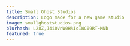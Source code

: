 ```yaml
---
title: Small Ghost Studios
description: Logo made for a new game studio
image: smallghoststudios.png
blurhash: L28Z,J4i0VnW0H%IoIWC09RT~MNb
featured: true
---
```

